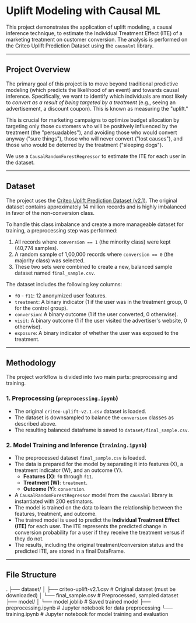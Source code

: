 # Uplift Modeling with Causal ML

This project demonstrates the application of uplift modeling, a causal inference technique, to estimate the Individual Treatment Effect (ITE) of a marketing treatment on customer conversion. The analysis is performed on the Criteo Uplift Prediction Dataset using the `causalml` library.

---

## Project Overview

The primary goal of this project is to move beyond traditional predictive modeling (which predicts the likelihood of an event) and towards causal inference. Specifically, we want to identify which individuals are most likely to *convert as a result of being targeted by a treatment* (e.g., seeing an advertisement, a discount coupon). This is known as measuring the "uplift."

This is crucial for marketing campaigns to optimize budget allocation by targeting only those customers who will be positively influenced by the treatment (the "persuadables"), and avoiding those who would convert anyway ("sure things"), those who will never convert ("lost causes"), and those who would be deterred by the treatment ("sleeping dogs").

We use a `CausalRandomForestRegressor` to estimate the ITE for each user in the dataset.

--- 

## Dataset

The project uses the [Criteo Uplift Prediction Dataset (v2.1)](https://ailab.criteo.com/criteo-uplift-prediction-dataset/). The original dataset contains approximately 14 million records and is highly imbalanced in favor of the non-conversion class.

To handle this class imbalance and create a more manageable dataset for training, a preprocessing step was performed:
1.  All records where `conversion == 1` (the minority class) were kept (40,774 samples).
2.  A random sample of 1,00,000 records where `conversion == 0` (the majority class) was selected.
3.  These two sets were combined to create a new, balanced sample dataset named `final_sample.csv`.

The dataset includes the following key columns:
- `f0` - `f11`: 12 anonymized user features.
- `treatment`: A binary indicator (1 if the user was in the treatment group, 0 for the control group).
- `conversion`: A binary outcome (1 if the user converted, 0 otherwise).
- `visit`: A binary outcome (1 if the user visited the advertiser's website, 0 otherwise).
- `exposure`: A binary indicator of whether the user was exposed to the treatment.

--- 

## Methodology

The project workflow is divided into two main parts: preprocessing and training.

### 1. Preprocessing (`preprocessing.ipynb`)
- The original `criteo-uplift-v2.1.csv` dataset is loaded.
- The dataset is downsampled to balance the `conversion` classes as described above.
- The resulting balanced dataframe is saved to `dataset/final_sample.csv`.

### 2. Model Training and Inference (`training.ipynb`)
- The preprocessed dataset `final_sample.csv` is loaded.
- The data is prepared for the model by separating it into features (X), a treatment indicator (W), and an outcome (Y).
  - **Features (X)**: `f0` through `f11`.
  - **Treatment (W)**: `treatment`.
  - **Outcome (Y)**: `conversion`.
- A `CausalRandomForestRegressor` model from the `causalml` library is instantiated with 200 estimators.
- The model is trained on the data to learn the relationship between the features, treatment, and outcome.
- The trained model is used to predict the **Individual Treatment Effect (ITE)** for each user. The ITE represents the predicted change in conversion probability for a user if they receive the treatment versus if they do not.
- The results, including the original treatment/conversion status and the predicted ITE, are stored in a final DataFrame.

---

## File Structure
.
├── dataset/
│   ├── criteo-uplift-v2.1.csv   # Original dataset (must be downloaded)
│   └── final_sample.csv         # Preprocessed, sampled dataset
├── model/
│   └── model.joblib             # Saved trained model
├── preprocessing.ipynb          # Jupyter notebook for data preprocessing
└── training.ipynb               # Jupyter notebook for model training and evaluation